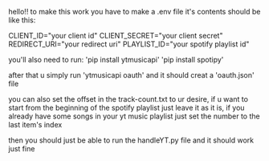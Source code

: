 hello!! to make this work you have to make a .env file it's contents should be like this:

CLIENT_ID="your client id"
CLIENT_SECRET="your client secret"
REDIRECT_URI="your redirect uri"
PLAYLIST_ID="your spotify playlist id"

you'll also need to run:
'pip install ytmusicapi'
'pip install spotipy'

after that u simply run 'ytmusicapi oauth' and it should creat a 'oauth.json' file 

you can also set the offset in the track-count.txt to ur desire, if u want to start from the beginning of the spotify playlist
just leave it as it is, if you already have some songs in your yt music playlist just set the number to the last item's index

then you should just be able to run the handleYT.py file and it should work just fine
